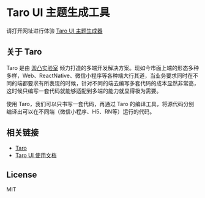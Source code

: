 # Taro UI 主题生成工具

请打开网址进行体验 <a href="https://elementui.github.io/theme-chalk-preview/">Taro UI 主题生成器</a>

## 关于 Taro

Taro 是由 [凹凸实验室](https://aotu.io) 倾力打造的多端开发解决方案。现如今市面上端的形态多种多样，Web、ReactNative、微信小程序等各种端大行其道，当业务要求同时在不同的端都要求有所表现的时候，针对不同的端去编写多套代码的成本显然非常高，这时候只编写一套代码就能够适配到多端的能力就显得极为需要。

使用 Taro，我们可以只书写一套代码，再通过 Taro 的编译工具，将源代码分别编译出可以在不同端（微信小程序、H5、RN等）运行的代码。

## 相关链接

- [Taro](https://taro.aotu.io/)
- [Taro UI 使用文档](https://taro-ui.aotu.io)

## License

MIT
